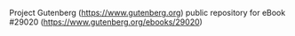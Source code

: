 Project Gutenberg (https://www.gutenberg.org) public repository for eBook #29020 (https://www.gutenberg.org/ebooks/29020)
